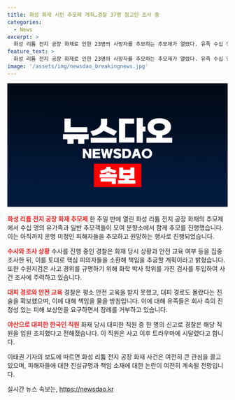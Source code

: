 ```yaml
---
title: 화성 화재 시민 추모제 개최…경찰 37명 참고인 조사 중
categories:
  - News
excerpt: >
  화성 리튬 전지 공장 화재로 인한 23명의 사망자를 추모하는 추모제가 열렸다. 유족 수십 명과 일반 추모객들이 참석하여 합동분향소에서 함께 추모했다. 경찰은 조만간 핵심 피의자들을 소환해 책임을 추궁할 예정이며, 화재 발생 경위와 인명피해의 원인을 수사 중이다. 또한, 수원지검은 화학 박사 학위를 가진 검사를 투입하여 사고 경위를 규명할 계획이다. 해당 직원은 112 신고를 통해 경찰에 발견되었으며, 트라우마로 인해 입원 조치를 받았다.
feature_text: >
  화성 리튬 전지 공장 화재로 인한 23명의 사망자를 추모하는 추모제가 열렸다. 유족 수십 명과 일반 추모객들이 참석하여 합동분향소에서 함께 추모했다. 경찰은 조만간 핵심 피의자들을 소환해 책임을 추궁할 예정이며, 화재 발생 경위와 인명피해의 원인을 수사 중이다. 또한, 수원지검은 화학 박사 학위를 가진 검사를 투입하여 사고 경위를 규명할 계획이다. 해당 직원은 112 신고를 통해 경찰에 발견되었으며, 트라우마로 인해 입원 조치를 받았다.
image: '/assets/img/newsdao_breakingnews.jpg'
---
```


<p><img src="/assets/img/newsdao_breakingnews.jpg" alt="implanttips 속보" /></p>

<p><b><span style="color: #ee2323;">화성 리튬 전지 공장 화재 추모제</span></b>
한 주일 만에 열린 화성 리튬 전지 공장 화재의 추모제에서 수십 명의 유가족과 일반 추모객들이 모여 분향소에서 함께 추모를 진행했습니다. 이는 아직까지 운명 미정인 피해자들을 추모하고 원망하는 행사로 진행되었습니다. </p>

<p><b><span style="color: #ee2323;">수사와 조사 상황</span></b>
수사를 진행 중인 경찰은 화재 당시 상황과 안전 교육 여부 등을 집중 조사한 뒤, 이를 토대로 핵심 피의자들을 소환해 책임을 추궁할 계획이라고 밝혔습니다. 또한 수원지검은 사고 경위를 규명하기 위해 화학 박사 학위를 가진 검사를 투입하여 사건 조사에 주력하고 있습니다. </p>

<p><b><span style="color: #ee2323;">대피 경로와 안전 교육</span></b>
경찰은 평소 안전 교육을 받지 못했고, 대피 경로도 몰랐다는 진술을 확보했으며, 이에 대해 책임을 물을 방침입니다. 이에 대해 유족들은 회사 측의 진정성 있는 피해 보상안을 요구하면서 장례를 거부하고 있습니다.</p>

<p><b><span style="color: #ee2323;">야산으로 대피한 한국인 직원</span></b>
화재 당시 대피한 직원 중 한 명의 신고로 경찰은 해당 직원을 입원 조치했다고 전해졌습니다. 이 직원은 사고 이후 트라우마에 시달렸다고 합니다.</p>

<p>이태권 기자의 보도에 따르면 화성 리튬 전지 공장 화재 사건은 여전히 큰 관심을 끌고 있으며, 피해자들에 대한 진실규명과 책임 소재에 대한 논란이 여전히 계속될 전망입니다.</p>
실시간 뉴스 속보는, <a href="https://newsdao.kr" rel="dofollow">https://newsdao.kr</a>


